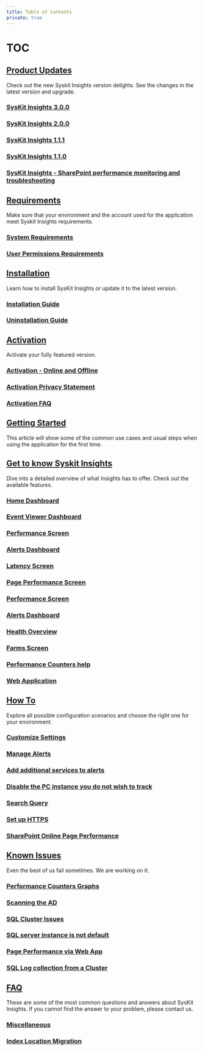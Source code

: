 ```yaml
---
title: Table of Contents
private: true
---
```


# TOC

## [Product Updates](https://github.com/SysKitTeam/docs-insights/tree/f86fb4e0c57e06ab9945f96fd2a1bfdb4518dee4/product-updates/README.md)

Check out the new Syskit Insights version delights. See the changes in the latest version and upgrade.

### [SysKit Insights 3.0.0](https://github.com/SysKitTeam/docs-insights/tree/f86fb4e0c57e06ab9945f96fd2a1bfdb4518dee4/insights-3-release-note.md)

### [SysKit Insights 2.0.0](https://github.com/SysKitTeam/docs-insights/tree/f86fb4e0c57e06ab9945f96fd2a1bfdb4518dee4/insights-2-release-note.md)

### [SysKit Insights 1.1.1](https://github.com/SysKitTeam/docs-insights/tree/f86fb4e0c57e06ab9945f96fd2a1bfdb4518dee4/insights-1-1-1-release-note.md)

### [SysKit Insights 1.1.0](https://github.com/SysKitTeam/docs-insights/tree/f86fb4e0c57e06ab9945f96fd2a1bfdb4518dee4/insights-1-1-release-note.md)

### [SysKit Insights - SharePoint performance monitoring and troubleshooting](https://github.com/SysKitTeam/docs-insights/tree/f86fb4e0c57e06ab9945f96fd2a1bfdb4518dee4/insights1-release-note.md)

## [Requirements](https://github.com/SysKitTeam/docs-insights/tree/f86fb4e0c57e06ab9945f96fd2a1bfdb4518dee4/requirements/README.md)

Make sure that your environment and the account used for the application meet Syskit Insights requirements.

### [System Requirements](https://github.com/SysKitTeam/docs-insights/tree/f86fb4e0c57e06ab9945f96fd2a1bfdb4518dee4/system-requirements.md)

### [User Permissions Requirements](https://github.com/SysKitTeam/docs-insights/tree/f86fb4e0c57e06ab9945f96fd2a1bfdb4518dee4/user-permissions-requirements.md)

## [Installation](https://github.com/SysKitTeam/docs-insights/tree/f86fb4e0c57e06ab9945f96fd2a1bfdb4518dee4/installation/README.md)

Learn how to install SysKit Insights or update it to the latest version.

### [Installation Guide](https://github.com/SysKitTeam/docs-insights/tree/f86fb4e0c57e06ab9945f96fd2a1bfdb4518dee4/installation-guide.md)

### [Uninstallation Guide](https://github.com/SysKitTeam/docs-insights/tree/f86fb4e0c57e06ab9945f96fd2a1bfdb4518dee4/uninstallation-guide.md)

## [Activation](https://github.com/SysKitTeam/docs-insights/tree/f86fb4e0c57e06ab9945f96fd2a1bfdb4518dee4/activation/README.md)

Activate your fully featured version.

### [Activation - Online and Offline](https://github.com/SysKitTeam/docs-insights/tree/f86fb4e0c57e06ab9945f96fd2a1bfdb4518dee4/online-offline-activation.md)

### [Activation Privacy Statement](https://github.com/SysKitTeam/docs-insights/tree/f86fb4e0c57e06ab9945f96fd2a1bfdb4518dee4/activation-privacy-statement.md)

### [Activation FAQ](https://github.com/SysKitTeam/docs-insights/tree/f86fb4e0c57e06ab9945f96fd2a1bfdb4518dee4/activation-faq.md)

## [Getting Started](https://github.com/SysKitTeam/docs-insights/tree/f86fb4e0c57e06ab9945f96fd2a1bfdb4518dee4/getting-started/README.md)

This article will show some of the common use cases and usual steps when using the application for the first time.

### 

## [Get to know Syskit Insights](https://github.com/SysKitTeam/docs-insights/tree/f86fb4e0c57e06ab9945f96fd2a1bfdb4518dee4/get-to-know-insights/README.md)

Dive into a detailed overview of what Insights has to offer. Check out the available features.

### [Home Dashboard](https://github.com/SysKitTeam/docs-insights/tree/f86fb4e0c57e06ab9945f96fd2a1bfdb4518dee4/insights-home.md)

### [Event Viewer Dashboard](https://github.com/SysKitTeam/docs-insights/tree/f86fb4e0c57e06ab9945f96fd2a1bfdb4518dee4/event-viewer.md)

### [Performance Screen](https://github.com/SysKitTeam/docs-insights/tree/f86fb4e0c57e06ab9945f96fd2a1bfdb4518dee4/performance-screen.md)

### [Alerts Dashboard](https://github.com/SysKitTeam/docs-insights/tree/f86fb4e0c57e06ab9945f96fd2a1bfdb4518dee4/insights-alerts.md)

### [Latency Screen](https://github.com/SysKitTeam/docs-insights/tree/f86fb4e0c57e06ab9945f96fd2a1bfdb4518dee4/latency-screen.md)

### [Page Performance Screen](https://github.com/SysKitTeam/docs-insights/tree/f86fb4e0c57e06ab9945f96fd2a1bfdb4518dee4/page-performance-screen.md)

### [Performance Screen](https://github.com/SysKitTeam/docs-insights/tree/f86fb4e0c57e06ab9945f96fd2a1bfdb4518dee4/performance-screen.md)

### [Alerts Dashboard](https://github.com/SysKitTeam/docs-insights/tree/f86fb4e0c57e06ab9945f96fd2a1bfdb4518dee4/insights-alerts.md)

### [Health Overview](https://github.com/SysKitTeam/docs-insights/tree/f86fb4e0c57e06ab9945f96fd2a1bfdb4518dee4/health-overview.md)

### [Farms Screen](https://github.com/SysKitTeam/docs-insights/tree/f86fb4e0c57e06ab9945f96fd2a1bfdb4518dee4/farms-screen.md)

### [Performance Counters help](https://github.com/SysKitTeam/docs-insights/tree/f86fb4e0c57e06ab9945f96fd2a1bfdb4518dee4/performance-counters.md)

### [Web Application](https://github.com/SysKitTeam/docs-insights/tree/f86fb4e0c57e06ab9945f96fd2a1bfdb4518dee4/web-application.md)

## [How To](https://github.com/SysKitTeam/docs-insights/tree/f86fb4e0c57e06ab9945f96fd2a1bfdb4518dee4/how-to/README.md)

Explore all possible configuration scenarios and choose the right one for your environment.

### [Customize Settings](https://github.com/SysKitTeam/docs-insights/tree/f86fb4e0c57e06ab9945f96fd2a1bfdb4518dee4/customize-settings.md)

### [Manage Alerts](https://github.com/SysKitTeam/docs-insights/tree/f86fb4e0c57e06ab9945f96fd2a1bfdb4518dee4/manage-alerts.md)

### [Add additional services to alerts](https://github.com/SysKitTeam/docs-insights/tree/f86fb4e0c57e06ab9945f96fd2a1bfdb4518dee4/add-additional-services-alert.md)

### [Disable the PC instance you do not wish to track](https://github.com/SysKitTeam/docs-insights/tree/f86fb4e0c57e06ab9945f96fd2a1bfdb4518dee4/disable-pc-instance.md)

### [Search Query](https://github.com/SysKitTeam/docs-insights/tree/f86fb4e0c57e06ab9945f96fd2a1bfdb4518dee4/search-query.md)

### [Set up HTTPS](https://github.com/SysKitTeam/docs-insights/tree/f86fb4e0c57e06ab9945f96fd2a1bfdb4518dee4/set-up-https.md)

### [SharePoint Online Page Performance](https://github.com/SysKitTeam/docs-insights/tree/f86fb4e0c57e06ab9945f96fd2a1bfdb4518dee4/spo-pp.md)

## [Known Issues](https://github.com/SysKitTeam/docs-insights/tree/f86fb4e0c57e06ab9945f96fd2a1bfdb4518dee4/known-issues/README.md)

Even the best of us fail sometimes. We are working on it.

### [Performance Counters Graphs](https://github.com/SysKitTeam/docs-insights/tree/f86fb4e0c57e06ab9945f96fd2a1bfdb4518dee4/performance-counters-laptop-sleeping.md)

### [Scanning the AD](https://github.com/SysKitTeam/docs-insights/tree/f86fb4e0c57e06ab9945f96fd2a1bfdb4518dee4/scan-ad-server-number.md)

### [SQL Cluster Issues](https://github.com/SysKitTeam/docs-insights/tree/f86fb4e0c57e06ab9945f96fd2a1bfdb4518dee4/sql-cluster-issues.md)

### [SQL server instance is not default](https://github.com/SysKitTeam/docs-insights/tree/f86fb4e0c57e06ab9945f96fd2a1bfdb4518dee4/not-default-sql-instance.md)

### [Page Performance via Web App](https://github.com/SysKitTeam/docs-insights/tree/f86fb4e0c57e06ab9945f96fd2a1bfdb4518dee4/webapp-page-performance.md)

### [SQL Log collection from a Cluster](https://github.com/SysKitTeam/docs-insights/tree/f86fb4e0c57e06ab9945f96fd2a1bfdb4518dee4/servers-in-cluster.md)

## [FAQ](https://github.com/SysKitTeam/docs-insights/tree/f86fb4e0c57e06ab9945f96fd2a1bfdb4518dee4/faq/README.md)

These are some of the most common questions and answers about SysKit Insights. If you cannot find the answer to your problem, please contact us.

### [Miscellaneous](https://github.com/SysKitTeam/docs-insights/tree/f86fb4e0c57e06ab9945f96fd2a1bfdb4518dee4/miscellaneous.md)

### [Index Location Migration](https://github.com/SysKitTeam/docs-insights/tree/f86fb4e0c57e06ab9945f96fd2a1bfdb4518dee4/index-location-migration.md)

